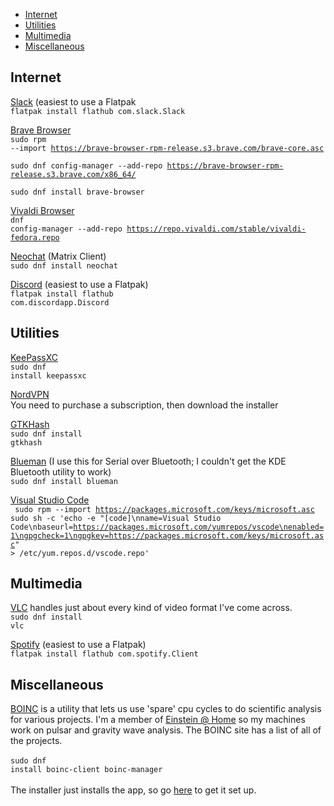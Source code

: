 - [Internet](#internet)
- [Utilities](#utilities)
- [Multimedia](#multimedia)
- [Miscellaneous](#miscellaneous)


## Internet
[Slack](https://slack.com/) (easiest to use a Flatpak<br>
<code>flatpak install flathub com.slack.Slack</code>

  
[Brave Browser](https://brave.com/)<br>
  <code>sudo rpm --import https://brave-browser-rpm-release.s3.brave.com/brave-core.asc<br>
  sudo dnf config-manager --add-repo https://brave-browser-rpm-release.s3.brave.com/x86_64/<br>
  sudo dnf install brave-browser  </code>

[Vivaldi Browser](https://vivaldi.com/)<br>
  <code>dnf config-manager --add-repo https://repo.vivaldi.com/stable/vivaldi-fedora.repo
  </code>


[Neochat](https://apps.kde.org/neochat/) (Matrix Client)<br>
<code>sudo dnf install neochat</code>

[Discord](https://discord.com/) (easiest to use a Flatpak)<br>
  <code>flatpak install flathub com.discordapp.Discord</code>


## Utilities
[KeePassXC](https://keepassxc.org/)<br><code>sudo dnf install keepassxc</code><br>
  
[NordVPN](https://nordvpn.com/)<br>
  You need to purchase a subscription, then download the installer

[GTKHash](https://gtkhash.org/)<br>
  <code>sudo dnf install gtkhash</code>

[Blueman](https://github.com/blueman-project/blueman) (I use this for Serial over Bluetooth; I couldn't get the KDE Bluetooth utility to work)<br><code>sudo dnf install blueman</code>

[Visual Studio Code](https://code.visualstudio.com/)<br>
  <code>
sudo rpm --import https://packages.microsoft.com/keys/microsoft.asc
sudo sh -c 'echo -e "[code]\nname=Visual Studio Code\nbaseurl=https://packages.microsoft.com/yumrepos/vscode\nenabled=1\ngpgcheck=1\ngpgkey=https://packages.microsoft.com/keys/microsoft.asc" > /etc/yum.repos.d/vscode.repo'</code>


## Multimedia
[VLC](https://www.videolan.org/vlc/) handles just about every kind of video format I've come across.<br>
<code>sudo dnf install vlc</code>
  
[Spotify](www.spotify.com) (easiest to use a Flatpak)<br>
<code>flatpak install flathub com.spotify.Client</code>

## Miscellaneous
[BOINC](https://boinc.berkeley.edu/) is a utility that lets us use 'spare' cpu cycles to do scientific analysis for various projects. I'm a member of [Einstein @ Home](https://einsteinathome.org/) so my machines work on pulsar and gravity wave analysis. The BOINC site has a list of all of the projects.<br><br>
<code>sudo dnf install boinc-client boinc-manager</code><br><br>
The installer just installs the app, so go [here](https://boinc.berkeley.edu/wiki/Installing_BOINC_on_Fedora) to get it set up.

